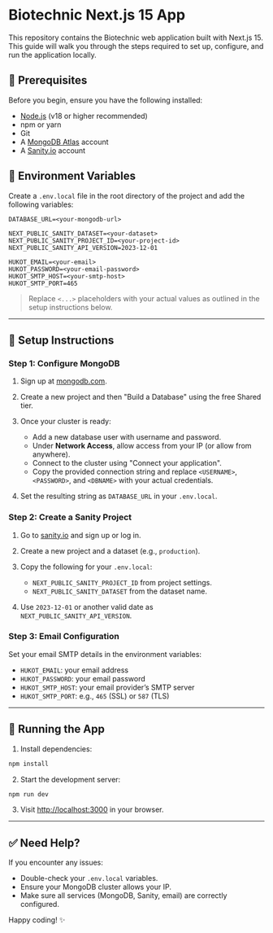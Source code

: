 # Biotechnic Next.js 15 App

This repository contains the Biotechnic web application built with Next.js 15. This guide will walk you through the steps required to set up, configure, and run the application locally.

## 🚀 Prerequisites

Before you begin, ensure you have the following installed:

- [Node.js](https://nodejs.org/) (v18 or higher recommended)
- npm or yarn
- Git
- A [MongoDB Atlas](https://www.mongodb.com/) account
- A [Sanity.io](https://www.sanity.io/) account

## 🔐 Environment Variables

Create a `.env.local` file in the root directory of the project and add the following variables:

```env
DATABASE_URL=<your-mongodb-url>

NEXT_PUBLIC_SANITY_DATASET=<your-dataset>
NEXT_PUBLIC_SANITY_PROJECT_ID=<your-project-id>
NEXT_PUBLIC_SANITY_API_VERSION=2023-12-01

HUKOT_EMAIL=<your-email>
HUKOT_PASSWORD=<your-email-password>
HUKOT_SMTP_HOST=<your-smtp-host>
HUKOT_SMTP_PORT=465
```

> Replace `<...>` placeholders with your actual values as outlined in the setup instructions below.

---

## 💠 Setup Instructions

### Step 1: Configure MongoDB

1. Sign up at [mongodb.com](https://www.mongodb.com/).
2. Create a new project and then "Build a Database" using the free Shared tier.
3. Once your cluster is ready:

   - Add a new database user with username and password.
   - Under **Network Access**, allow access from your IP (or allow from anywhere).
   - Connect to the cluster using "Connect your application".
   - Copy the provided connection string and replace `<USERNAME>`, `<PASSWORD>`, and `<DBNAME>` with your actual credentials.

4. Set the resulting string as `DATABASE_URL` in your `.env.local`.

### Step 2: Create a Sanity Project

1. Go to [sanity.io](https://www.sanity.io/) and sign up or log in.
2. Create a new project and a dataset (e.g., `production`).
3. Copy the following for your `.env.local`:

   - `NEXT_PUBLIC_SANITY_PROJECT_ID` from project settings.
   - `NEXT_PUBLIC_SANITY_DATASET` from the dataset name.

4. Use `2023-12-01` or another valid date as `NEXT_PUBLIC_SANITY_API_VERSION`.

### Step 3: Email Configuration

Set your email SMTP details in the environment variables:

- `HUKOT_EMAIL`: your email address
- `HUKOT_PASSWORD`: your email password
- `HUKOT_SMTP_HOST`: your email provider’s SMTP server
- `HUKOT_SMTP_PORT`: e.g., `465` (SSL) or `587` (TLS)

---

## 🧪 Running the App

1. Install dependencies:

```bash
npm install
```

2. Start the development server:

```bash
npm run dev
```

3. Visit [http://localhost:3000](http://localhost:3000) in your browser.

---

## ✅ Need Help?

If you encounter any issues:

- Double-check your `.env.local` variables.
- Ensure your MongoDB cluster allows your IP.
- Make sure all services (MongoDB, Sanity, email) are correctly configured.

Happy coding! ✨
